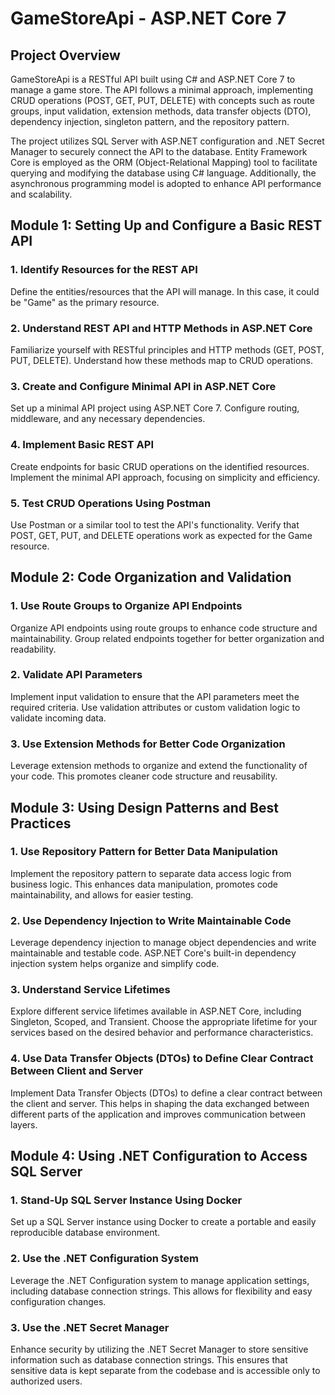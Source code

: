 # **GameStoreApi - ASP.NET Core 7**

## **Project Overview**

GameStoreApi is a RESTful API built using C# and ASP.NET Core 7 to manage a game store. The API follows a minimal approach, implementing CRUD operations (POST, GET, PUT, DELETE) with concepts such as route groups, input validation, extension methods, data transfer objects (DTO), dependency injection, singleton pattern, and the repository pattern.

The project utilizes SQL Server with ASP.NET configuration and .NET Secret Manager to securely connect the API to the database. Entity Framework Core is employed as the ORM (Object-Relational Mapping) tool to facilitate querying and modifying the database using C# language. Additionally, the asynchronous programming model is adopted to enhance API performance and scalability.

## **Module 1: Setting Up and Configure a Basic REST API**

### **1. Identify Resources for the REST API**

Define the entities/resources that the API will manage. In this case, it could be "Game" as the primary resource.

### **2. Understand REST API and HTTP Methods in ASP.NET Core**

Familiarize yourself with RESTful principles and HTTP methods (GET, POST, PUT, DELETE). Understand how these methods map to CRUD operations.

### **3. Create and Configure Minimal API in ASP.NET Core**

Set up a minimal API project using ASP.NET Core 7. Configure routing, middleware, and any necessary dependencies.

### **4. Implement Basic REST API**

Create endpoints for basic CRUD operations on the identified resources. Implement the minimal API approach, focusing on simplicity and efficiency.

### **5. Test CRUD Operations Using Postman**

Use Postman or a similar tool to test the API's functionality. Verify that POST, GET, PUT, and DELETE operations work as expected for the Game resource.

## **Module 2: Code Organization and Validation**

### **1. Use Route Groups to Organize API Endpoints**

Organize API endpoints using route groups to enhance code structure and maintainability. Group related endpoints together for better organization and readability.

### **2. Validate API Parameters**

Implement input validation to ensure that the API parameters meet the required criteria. Use validation attributes or custom validation logic to validate incoming data.

### **3. Use Extension Methods for Better Code Organization**

Leverage extension methods to organize and extend the functionality of your code. This promotes cleaner code structure and reusability.

## **Module 3: Using Design Patterns and Best Practices**

### **1. Use Repository Pattern for Better Data Manipulation**

Implement the repository pattern to separate data access logic from business logic. This enhances data manipulation, promotes code maintainability, and allows for easier testing.

### **2. Use Dependency Injection to Write Maintainable Code**

Leverage dependency injection to manage object dependencies and write maintainable and testable code. ASP.NET Core's built-in dependency injection system helps organize and simplify code.

### **3. Understand Service Lifetimes**

Explore different service lifetimes available in ASP.NET Core, including Singleton, Scoped, and Transient. Choose the appropriate lifetime for your services based on the desired behavior and performance characteristics.

### **4. Use Data Transfer Objects (DTOs) to Define Clear Contract Between Client and Server**

Implement Data Transfer Objects (DTOs) to define a clear contract between the client and server. This helps in shaping the data exchanged between different parts of the application and improves communication between layers.

## **Module 4: Using .NET Configuration to Access SQL Server**

### **1. Stand-Up SQL Server Instance Using Docker**

Set up a SQL Server instance using Docker to create a portable and easily reproducible database environment.

### **2. Use the .NET Configuration System**

Leverage the .NET Configuration system to manage application settings, including database connection strings. This allows for flexibility and easy configuration changes.

### **3. Use the .NET Secret Manager**

Enhance security by utilizing the .NET Secret Manager to store sensitive information such as database connection strings. This ensures that sensitive data is kept separate from the codebase and is accessible only to authorized users.